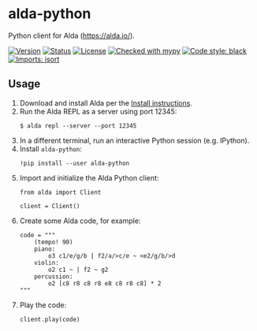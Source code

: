 # alda-python
Python client for Alda (https://alda.io/).

[![Version](https://img.shields.io/pypi/v/alda-python)](https://pypi.org/project/alda-python/)
[![Status](https://img.shields.io/pypi/status/alda-python?color=blue)](https://pypi.org/project/alda-python/)
[![License](https://img.shields.io/pypi/l/alda-python?color=green)](https://pypi.org/project/alda-python/)
[![Checked with mypy](http://www.mypy-lang.org/static/mypy_badge.svg)](http://mypy-lang.org/)
[![Code style: black](https://img.shields.io/badge/code%20style-black-000000.svg)](https://github.com/psf/black)
[![Imports: isort](https://img.shields.io/badge/imports-isort-%231674b1?style=flat&labelColor=ef8336)](https://pycqa.github.io/isort/)

## Usage

1. Download and install Alda per the [Install instructions](https://alda.io/install/).
2. Run the Alda REPL as a server using port 12345:
   ```
   $ alda repl --server --port 12345
   ```
3. In a different terminal, run an interactive Python session (e.g. IPython).
4. Install `alda-python`:
   ```
   !pip install --user alda-python
   ```
5. Import and initialize the Alda Python client:
   ```
   from alda import Client
   
   client = Client()
   ```
6. Create some Alda code, for example:
   ```
   code = """ 
       (tempo! 90) 
       piano:  
           o3 c1/e/g/b | f2/a/>c/e ~ <e2/g/b/>d 
       violin: 
           o2 c1 ~ | f2 ~ g2 
       percussion: 
           o2 [c8 r8 c8 r8 e8 c8 r8 c8] * 2 
   """
   ```
7. Play the code:
   ```
   client.play(code)
   ```
